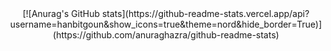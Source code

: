 
<div align=center>
[![Anurag's GitHub stats](https://github-readme-stats.vercel.app/api?username=hanbitgoun&show_icons=true&theme=nord&hide_border=True)](https://github.com/anuraghazra/github-readme-stats)
</div>






<!--
**hanbitgoun/hanbitgoun** is a ✨ _special_ ✨ repository because its `README.md` (this file) appears on your GitHub profile.

Here are some ideas to get you started:

- 🔭 I’m currently working on ...
- 🌱 I’m currently learning ...
- 👯 I’m looking to collaborate on ...
- 🤔 I’m looking for help with ...
- 💬 Ask me about ...
- 📫 How to reach me: ...
- 😄 Pronouns: ...
- ⚡ Fun fact: ...


